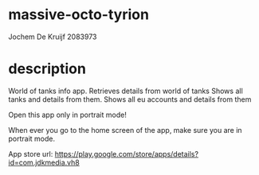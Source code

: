 # massive-octo-tyrion

Jochem De  Kruijf
2083973

# description

World of tanks info app.
Retrieves details from world of tanks 
Shows all tanks and details from them.
Shows all eu accounts and details from them

Open this app only in portrait mode!

When ever you go to the home screen of the app, make sure you are in portrait mode.

App store url: https://play.google.com/store/apps/details?id=com.jdkmedia.vh8
